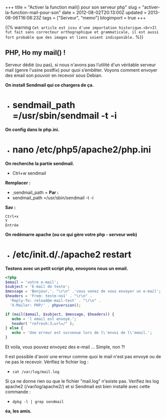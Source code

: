 +++
title = "Activer la function mail() pour son serveur php"
slug = "activer-la-function-mail-pour-son"
date = 2012-08-02T20:13:00Z
updated = 2013-08-06T16:08:23Z
tags = ["Serveur", "memo"]
blogimport = true
+++

{{% warning `Cet article est issu d'une importation historique.<br>Il fut fait sans correcteur orthographique et grammaticale, il est aussi fort probable que des images et liens soient indisponible.` %}}

## PHP, Ho my mail() !

Serveur dédié (ou pas), si nous n'avons pas l’utilité d'un véritable serveur mail (genre l'usine postfix) pour quoi s’embêter. Voyons comment envoyer des email son pouvoir en recevoir sous Debian.

**On install Sendmail qui ce chargera de ça.**
- # sendmail_path =/usr/sbin/sendmail -t -i

**On config dans le php.ini.**
- # nano /etc/php5/apache2/php.ini

**On recherche la partie sendmail.**
- Ctrl+w sendmail

**Remplacer :**
- ;sendmail_path =
**Par :**
- sendmail_path =/usr/sbin/sendmail -t -i

**Sav :**
```
Ctrl+x
Y
Entrée
```

**On redémarre apache (ou ce qui gère votre php - serveur web)**
- # /etc/init.d/./apache2 restart

**Testons avec un petit script php, envoyons nous un email.**
```php
<?php
$email = 'votre e-mail';
$subject = 'E-mail de teste';
$message = 'Bonjour,'. "\r\n" .'vous venez de vous envoyer un e-mail';
$headers = 'From: teste-no1' . "\r\n" .
  'Reply-To: reload@e-mail-test' . "\r\n" .
  'X-Mailer: PHP/' . phpversion();

if (mail($email, $subject, $message, $headers)) {
   echo = 'l email est envoyé.';
   header( "refresh:3;url=/" );
} else {
   echo = 'Une erreur est survenue lors de l\'envoi de l\'email.';
}
```

Et voila, vous pouvez envoyez des e-mail ... Simple, non ?!

Il est possible d'avoir une erreur comme quoi le mail n'est pas envoyé ou de ne pas le recevoir. Vérifiez le fichier log :
- `cat /var/log/mail.log`

Si ça ne donne rien ou que le fichier "mail.log" n'existe pas. Verifiez les log apache2 (/var/log/apache2/) et si Sendmail est bien installé avec cette commande :
- `dpkg -l | grep sendmail`

**éa, les amis.**
